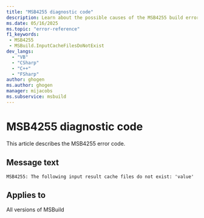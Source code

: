 ```yaml
---
title: "MSB4255 diagnostic code"
description: Learn about the possible causes of the MSB4255 build error, and get troubleshooting tips.
ms.date: 05/16/2025
ms.topic: "error-reference"
f1_keywords:
 - MSB4255
 - MSBuild.InputCacheFilesDoNotExist
dev_langs:
  - "VB"
  - "CSharp"
  - "C++"
  - "FSharp"
author: ghogen
ms.author: ghogen
manager: mijacobs
ms.subservice: msbuild
---
```


# MSB4255 diagnostic code

<!-- :::ErrorDefinitionDescription::: -->
<!-- :::editable-content name="introDescription"::: -->
This article describes the MSB4255 error code.
<!-- :::editable-content-end::: -->

## Message text

<!-- :::editable-content name="messageText"::: -->
`MSB4255: The following input result cache files do not exist: 'value'`
<!-- :::editable-content-end::: -->
<!-- MSB4255: The following input result cache files do not exist: "{0}" -->

<!-- :::editable-content name="postOutputDescription"::: -->
<!-- :::editable-content-end::: -->
<!-- :::ErrorDefinitionDescription-end::: -->

## Applies to

All versions of MSBuild
